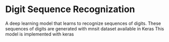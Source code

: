 # Digit Sequence Recognization

A deep learning model that learns to recognize sequences of digits.
These sequences of digits are generated with mnsit dataset available in Keras
This model is implemented with keras
